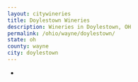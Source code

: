 ```yaml
---
layout: citywineries
title: Doylestown Wineries
description: Wineries in Doylestown, OH
permalink: /ohio/wayne/doylestown/
state: oh
county: wayne
city: doylestown
---
```

-

